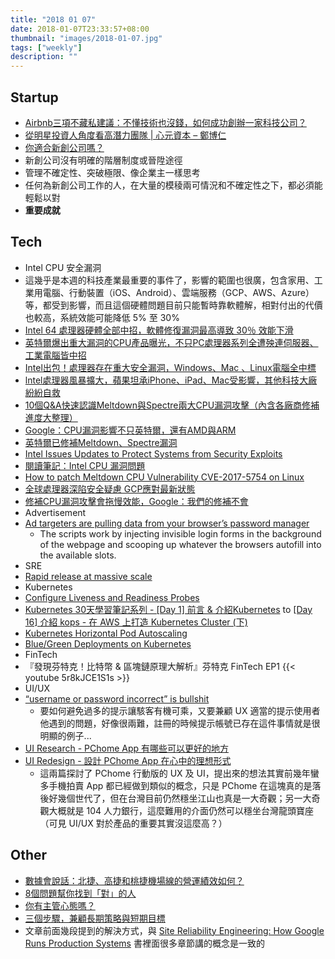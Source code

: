 ```yaml
---
title: "2018 01 07"
date: 2018-01-07T23:33:57+08:00
thumbnail: "images/2018-01-07.jpg"
tags: ["weekly"]
description: ""
---
```


## Startup

* [Airbnb三項不藏私建議：不懂技術也沒錢，如何成功創辦一家科技公司？](https://meet.bnext.com.tw/articles/view/42143)
* [從明星投資人角度看高潛力團隊 | 心元資本 – 鄭博仁](http://www.workface.tw/blog/work/wftpree108/)
* [你適合新創公司嗎？](https://www.hbrtaiwan.com/article_content_AR0007574.html)
 * 新創公司沒有明確的階層制度或晉陞途徑
 * 管理不確定性、突破極限、像企業主一樣思考
 * 任何為新創公司工作的人，在大量的模稜兩可情況和不確定性之下，都必須能輕鬆以對
* **重要成就**

## Tech

* Intel CPU 安全漏洞
 * 這幾乎是本週的科技產業最重要的事件了，影響的範圍也很廣，包含家用、工業用電腦、行動裝置（iOS、Android）、雲端服務（GCP、AWS、Azure）等，都受到影響，而且這個硬體問題目前只能暫時靠軟體解，相對付出的代價也較高，系統效能可能降低 5% 至 30%
 * [Intel 64 處理器硬體全部中招，軟體修復漏洞最高導致 30％ 效能下滑](https://www.techbang.com/posts/56053-intel-64-processor-hardware-all-of-the-above-the-software-fixes-the-highest-vulnerability-caused-by-30-performance-decline)
 * [英特爾爆出重大漏洞的CPU產品曝光，不只PC處理器系列全遭殃連伺服器、工業電腦皆中招](https://www.ithome.com.tw/news/120196)
 * [Intel出包！處理器存在重大安全漏洞，Windows、Mac 、Linux電腦全中標](https://www.bnext.com.tw/article/47677/intel-arm-processor-flaw-chipocalypse-windows-macos-linux)
 * [lntel處理器風暴擴大，蘋果坦承iPhone、iPad、Mac受影響，其他科技大廠紛紛自救](https://www.bnext.com.tw/article/47691/apple-on-intel-chip-bugs-meltdown-and-spectre)
 * [10個Q&A快速認識Meltdown與Spectre兩大CPU漏洞攻擊（內含各廠商修補進度大整理）](https://www.ithome.com.tw/news/120312)
 * [Google：CPU漏洞影響不只英特爾，還有AMD與ARM](https://www.ithome.com.tw/news/120180)
 * [英特爾已修補Meltdown、Spectre漏洞](https://www.ithome.com.tw/news/120197)
 * [Intel Issues Updates to Protect Systems from Security Exploits](https://newsroom.intel.com/news-releases/intel-issues-updates-protect-systems-security-exploits/)
 * [閱讀筆記：Intel CPU 漏洞問題](http://blog.darkthread.net/post-2018-01-04-intel-cpu-vulnerability.aspx)
 * [How to patch Meltdown CPU Vulnerability CVE-2017-5754 on Linux](https://www.cyberciti.biz/faq/patch-meltdown-cpu-vulnerability-cve-2017-5754-linux/)
 * [全球處理器深陷安全疑慮 GCP應對最新狀態](https://blog.gcp.expert/intel-cpu-vulnerability/)
 * [修補CPU漏洞攻擊會拖慢效能，Google：我們的修補不會](https://www.ithome.com.tw/news/120498)
* Advertisement
 * [Ad targeters are pulling data from your browser’s password manager](https://www.theverge.com/2017/12/30/16829804/browser-password-manager-adthink-princeton-research)
     * The scripts work by injecting invisible login forms in the background of the webpage and scooping up whatever the browsers autofill into the available slots.
* SRE
 * [Rapid release at massive scale](https://code.facebook.com/posts/270314900139291/rapid-release-at-massive-scale)
* Kubernetes
 * [Configure Liveness and Readiness Probes](https://kubernetes.io/docs/tasks/configure-pod-container/configure-liveness-readiness-probes/)
 * [Kubernetes 30天學習筆記系列 - [Day 1] 前言 & 介紹Kubernetes](https://ithelp.ithome.com.tw/articles/10192401) to [[Day 16] 介紹 kops - 在 AWS 上打造 Kubernetes Cluster (下)](https://ithelp.ithome.com.tw/articles/10195765)
 * [Kubernetes Horizontal Pod Autoscaling](http://samchu.logdown.com/posts/2486529-kubernetes-horizontal-pod-autoscaling)
 * [Blue/Green Deployments on Kubernetes](https://www.ianlewis.org/en/bluegreen-deployments-kubernetes)
* FinTech
 * 『發現芬特克！比特幣 & 區塊鏈原理大解析』芬特克 FinTech EP1 {{< youtube 5r8kJCE1S1s >}}
* UI/UX
 * [“username or password incorrect” is bullshit](https://hackernoon.com/username-or-password-is-incorrect-is-bullshit-89985ca2be48)
     * 要如何避免過多的提示讓駭客有機可乘，又要兼顧 UX 適當的提示使用者他遇到的問題，好像很兩難，註冊的時候提示帳號已存在這件事情就是很明顯的例子...
 * [UI Research - PChome App 有哪些可以更好的地方](https://medium.com/as-a-product-designer/ui-research-pchome-app-%E6%9C%89%E5%93%AA%E4%BA%9B%E5%8F%AF%E4%BB%A5%E6%9B%B4%E5%A5%BD%E7%9A%84%E5%9C%B0%E6%96%B9-3903e2e44849)
 * [UI Redesign - 設計 PChome App 在心中的理想形式](https://medium.com/as-a-product-designer/ui-redesign-%E8%A8%AD%E8%A8%88-pchome-app-%E5%9C%A8%E5%BF%83%E4%B8%AD%E7%9A%84%E7%90%86%E6%83%B3%E5%BD%A2%E5%BC%8F-603be2245712)
     * 這兩篇探討了 PChome 行動版的 UX 及 UI，提出來的想法其實前幾年蠻多手機拍賣 App 都已經做到類似的概念，只是 PChome 在這塊真的是落後好幾個世代了，但在台灣目前仍然穩坐江山也真是一大奇觀；另一大奇觀大概就是 104 人力銀行，這麼難用的介面仍然可以穩坐台灣龍頭寶座（可見 UI/UX 對於產品的重要其實沒這麼高？）

## Other

* [數據會說話：北捷、高捷和桃捷機場線的營運績效如何？](https://www.thenewslens.com/article/86359)
* [8個問題幫你找到「對」的人](http://tesa.today/article/1729)
* [你有主管心態嗎？](https://www.hbrtaiwan.com/article_content_AR0003533.html)
* [三個步驟，兼顧長期策略與短期目標](https://www.hbrtaiwan.com/article_content_AR0007649.html)
 * 文章前面幾段提到的解決方式，與 [Site Reliability Engineering: How Google Runs Production Systems](https://www.tenlong.com.tw/products/9789864766253) 書裡面很多章節講的概念是一致的
